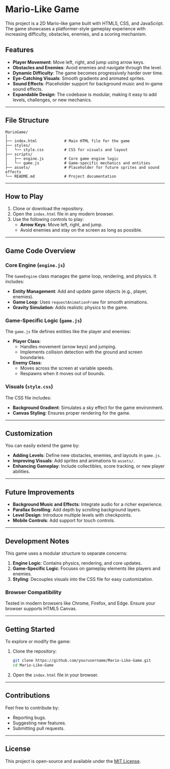 
# Mario-Like Game

This project is a 2D Mario-like game built with HTML5, CSS, and JavaScript. The game showcases a platformer-style gameplay experience with increasing difficulty, obstacles, enemies, and a scoring mechanism. 

## Features
- **Player Movement**: Move left, right, and jump using arrow keys.
- **Obstacles and Enemies**: Avoid enemies and navigate through the level.
- **Dynamic Difficulty**: The game becomes progressively harder over time.
- **Eye-Catching Visuals**: Smooth gradients and animated sprites.
- **Sound Effects**: Placeholder support for background music and in-game sound effects.
- **Expandable Design**: The codebase is modular, making it easy to add levels, challenges, or new mechanics.

---

## File Structure
```
MarioGame/
│
├── index.html            # Main HTML file for the game
├── styles/
│   └── style.css         # CSS for visuals and layout
├── scripts/
│   ├── engine.js         # Core game engine logic
│   └── game.js           # Game-specific mechanics and entities
├── assets/               # Placeholder for future sprites and sound effects
└── README.md             # Project documentation
```

---

## How to Play
1. Clone or download the repository.
2. Open the `index.html` file in any modern browser.
3. Use the following controls to play:
   - **Arrow Keys**: Move left, right, and jump.
   - Avoid enemies and stay on the screen as long as possible.

---

## Game Code Overview

### Core Engine (`engine.js`)
The `GameEngine` class manages the game loop, rendering, and physics. It includes:
- **Entity Management**: Add and update game objects (e.g., player, enemies).
- **Game Loop**: Uses `requestAnimationFrame` for smooth animations.
- **Gravity Simulation**: Adds realistic physics to the game.

### Game-Specific Logic (`game.js`)
The `game.js` file defines entities like the player and enemies:
- **Player Class**:
  - Handles movement (arrow keys) and jumping.
  - Implements collision detection with the ground and screen boundaries.
- **Enemy Class**:
  - Moves across the screen at variable speeds.
  - Respawns when it moves out of bounds.

### Visuals (`style.css`)
The CSS file includes:
- **Background Gradient**: Simulates a sky effect for the game environment.
- **Canvas Styling**: Ensures proper rendering for the game.

---

## Customization
You can easily extend the game by:
- **Adding Levels**: Define new obstacles, enemies, and layouts in `game.js`.
- **Improving Visuals**: Add sprites and animations to `assets/`.
- **Enhancing Gameplay**: Include collectibles, score tracking, or new player abilities.

---

## Future Improvements
- **Background Music and Effects**: Integrate audio for a richer experience.
- **Parallax Scrolling**: Add depth by scrolling background layers.
- **Level Design**: Introduce multiple levels with checkpoints.
- **Mobile Controls**: Add support for touch controls.

---

## Development Notes
This game uses a modular structure to separate concerns:
1. **Engine Logic**: Contains physics, rendering, and core updates.
2. **Game-Specific Logic**: Focuses on gameplay elements like players and enemies.
3. **Styling**: Decouples visuals into the CSS file for easy customization.

### Browser Compatibility
Tested in modern browsers like Chrome, Firefox, and Edge. Ensure your browser supports HTML5 Canvas.

---

## Getting Started
To explore or modify the game:
1. Clone the repository:
   ```bash
   git clone https://github.com/yourusername/Mario-Like-Game.git
   cd Mario-Like-Game
   ```
2. Open the `index.html` file in your browser.

---

## Contributions
Feel free to contribute by:
- Reporting bugs.
- Suggesting new features.
- Submitting pull requests.

---

## License
This project is open-source and available under the [MIT License](LICENSE).
